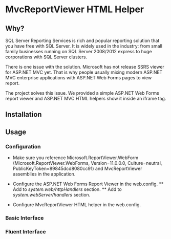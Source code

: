 MvcReportViewer HTML Helper
===========================

Why?
----

SQL Server Reporting Services is rich and popular reporting solution that you have free with SQL Server. It is widely used in the industry: from small family businesses running on SQL Server 2008/2012 express to huge corporations with SQL Server clusters.

There is one issue with the solution. Microsoft has not release SSRS viewer for ASP.NET MVC yet. That is why people usually mixing modern ASP.NET MVC enterprise applications with ASP.NET Web Forms pages to view report.

The project solves this issue. We provided a simple ASP.NET Web Forms report viewer and ASP.NET MVC HTML helpers show it inside an iframe tag.

Installation
------------

Usage
-----

### Configuration
* Make sure you reference Microsoft.ReportViewer.WebForm (Microsoft.ReportViewer.WebForms, Version=11.0.0.0, Culture=neutral, PublicKeyToken=89845dcd8080cc91) and MvcReportViewer assemblies in the application.
* Configure the ASP.NET Web Forms Report Viewer in the web.config.
** Add *<add path="Reserved.ReportViewerWebControl.axd" verb="*" type="Microsoft.Reporting.WebForms.HttpHandler, Microsoft.ReportViewer.WebForms, Version=11.0.0.0, Culture=neutral, PublicKeyToken=89845dcd8080cc91" validate="false"/>* to *system.web/httpHandlers* section.
** Add *<remove name="ReportViewerWebControlHandler" /> <add name="ReportViewerWebControlHandler" preCondition="integratedMode" verb="*" path="Reserved.ReportViewerWebControl.axd" type="Microsoft.Reporting.WebForms.HttpHandler, Microsoft.ReportViewer.WebForms, Version=11.0.0.0, Culture=neutral, PublicKeyToken=89845dcd8080cc91"/>* to *system.webServer/handlers* section.
* Configure MvcReportViewer HTML helper in the web.config.

	<!-- Required by Microsoft ReportViewer control -->
    <add key="MvcReportViewer.AspxViewer" value="/MvcReportViewer.aspx" />
    <add key="MvcReportViewer.ReportServerUrl" value="http://localhost/ReportServer_SQLEXPRESS" />
    <add key="MvcReportViewer.Username" value="" />
    <add key="MvcReportViewer.Password" value="" />
    <add key="MvcReportViewer.ShowParameterPrompts" value="False" />
	

### Basic Interface

### Fluent Interface
